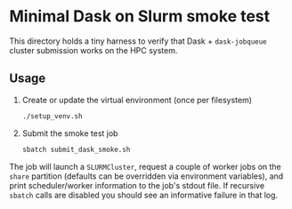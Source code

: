 # Minimal Dask on Slurm smoke test

This directory holds a tiny harness to verify that Dask + `dask-jobqueue`
cluster submission works on the HPC system.

## Usage

1. Create or update the virtual environment (once per filesystem)
   ```bash
   ./setup_venv.sh
   ```
2. Submit the smoke test job
   ```bash
   sbatch submit_dask_smoke.sh
   ```

The job will launch a `SLURMCluster`, request a couple of worker jobs on the
`share` partition (defaults can be overridden via environment variables), and
print scheduler/worker information to the job's stdout file.  If recursive
`sbatch` calls are disabled you should see an informative failure in that log.

